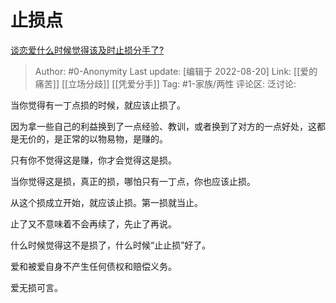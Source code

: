 # 止损点
[谈恋爱什么时候觉得该及时止损分手了?](https://www.zhihu.com/question/349743183/answer/2635507650)

> Author: #0-Anonymity
> Last update: [编辑于 2022-08-20]
> Link: [[爱的痛苦]] [[立场分歧]] [[凭爱分手]]
> Tag: #1-家族/两性
> 评论区:
> 泛讨论:

当你觉得有一丁点损的时候，就应该止损了。

因为拿一些自己的利益换到了一点经验、教训，或者换到了对方的一点好处，这都是无价的，是正常的以物易物，是赚的。

只有你不觉得这是赚，你才会觉得这是损。

当你觉得这是损，真正的损，哪怕只有一丁点，你也应该止损。

从这个损成立开始，就应该止损。第一损就当止。

止了又不意味着不会再续了，先止了再说。

什么时候觉得这不是损了，什么时候“止止损”好了。

爱和被爱自身不产生任何债权和赔偿义务。

爱无损可言。

